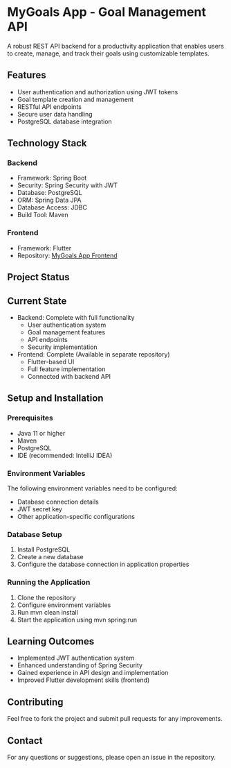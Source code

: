 # MyGoals App - Goal Management API

A robust REST API backend for a productivity application that enables users to create, manage, and track their goals using customizable templates.

## Features

- User authentication and authorization using JWT tokens
- Goal template creation and management
- RESTful API endpoints
- Secure user data handling
- PostgreSQL database integration

## Technology Stack

### Backend
- Framework: Spring Boot
- Security: Spring Security with JWT
- Database: PostgreSQL
- ORM: Spring Data JPA
- Database Access: JDBC
- Build Tool: Maven


### Frontend
- Framework: Flutter
- Repository: [MyGoals App Frontend](https://github.com/AchilleGrieco/mygoalsapp-front-end/tree/main)

## Project Status


## Current State

- Backend: Complete with full functionality
  - User authentication system
  - Goal management features
  - API endpoints
  - Security implementation
- Frontend: Complete (Available in separate repository)
  - Flutter-based UI
  - Full feature implementation
  - Connected with backend API

## Setup and Installation

### Prerequisites
- Java 11 or higher
- Maven
- PostgreSQL
- IDE (recommended: IntelliJ IDEA)


### Environment Variables
The following environment variables need to be configured:
- Database connection details
- JWT secret key
- Other application-specific configurations


### Database Setup
1. Install PostgreSQL
2. Create a new database
3. Configure the database connection in application properties

### Running the Application
1. Clone the repository
2. Configure environment variables
3. Run mvn clean install
4. Start the application using mvn spring:run

## Learning Outcomes

- Implemented JWT authentication system
- Enhanced understanding of Spring Security
- Gained experience in API design and implementation
- Improved Flutter development skills (frontend)

## Contributing

Feel free to fork the project and submit pull requests for any improvements.

## Contact

For any questions or suggestions, please open an issue in the repository.
